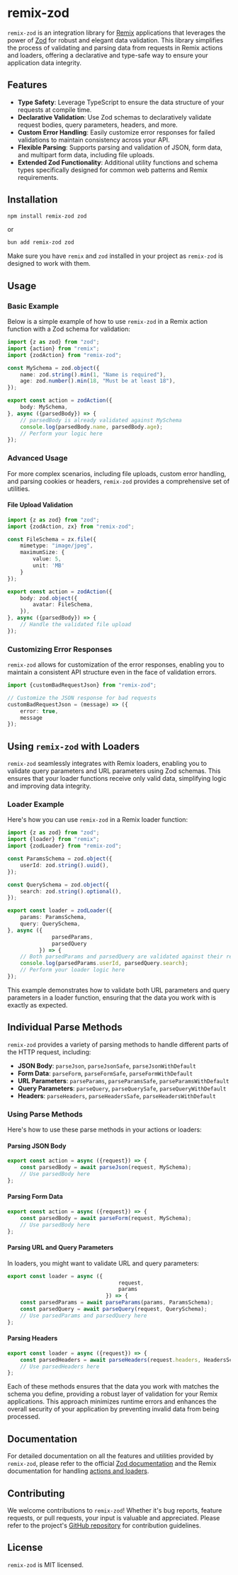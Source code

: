# remix-zod

`remix-zod` is an integration library for [Remix](https://remix.run) applications that leverages the power
of [Zod](https://github.com/colinhacks/zod) for robust and elegant data validation. This library simplifies the process
of validating and parsing data from requests in Remix actions and loaders, offering a declarative and type-safe way to
ensure your application data integrity.

## Features

- **Type Safety**: Leverage TypeScript to ensure the data structure of your requests at compile time.
- **Declarative Validation**: Use Zod schemas to declaratively validate request bodies, query parameters, headers, and
  more.
- **Custom Error Handling**: Easily customize error responses for failed validations to maintain consistency across your
  API.
- **Flexible Parsing**: Supports parsing and validation of JSON, form data, and multipart form data, including file
  uploads.
- **Extended Zod Functionality**: Additional utility functions and schema types specifically designed for common web
  patterns and Remix requirements.

## Installation

```sh
npm install remix-zod zod
```

or

```sh
bun add remix-zod zod
```

Make sure you have `remix` and `zod` installed in your project as `remix-zod` is designed to work with them.

## Usage

### Basic Example

Below is a simple example of how to use `remix-zod` in a Remix action function with a Zod schema for validation:

```typescript
import {z as zod} from "zod";
import {action} from "remix";
import {zodAction} from "remix-zod";

const MySchema = zod.object({
    name: zod.string().min(1, "Name is required"),
    age: zod.number().min(18, "Must be at least 18"),
});

export const action = zodAction({
    body: MySchema,
}, async ({parsedBody}) => {
    // parsedBody is already validated against MySchema
    console.log(parsedBody.name, parsedBody.age);
    // Perform your logic here
});
```

### Advanced Usage

For more complex scenarios, including file uploads, custom error handling, and parsing cookies or headers, `remix-zod`
provides a comprehensive set of utilities.

#### File Upload Validation

```typescript
import {z as zod} from "zod";
import {zodAction, zx} from "remix-zod";

const FileSchema = zx.file({
    mimetype: "image/jpeg",
    maximumSize: {
        value: 5,
        unit: 'MB'
    }
});

export const action = zodAction({
    body: zod.object({
        avatar: FileSchema,
    }),
}, async ({parsedBody}) => {
    // Handle the validated file upload
});
```

### Customizing Error Responses

`remix-zod` allows for customization of the error responses, enabling you to maintain a consistent API structure even in
the face of validation errors.

```typescript
import {customBadRequestJson} from "remix-zod";

// Customize the JSON response for bad requests
customBadRequestJson = (message) => ({
    error: true,
    message
});
```

## Using `remix-zod` with Loaders

`remix-zod` seamlessly integrates with Remix loaders, enabling you to validate query parameters and URL parameters using
Zod schemas. This ensures that your loader functions receive only valid data, simplifying logic and improving data
integrity.

### Loader Example

Here's how you can use `remix-zod` in a Remix loader function:

```typescript
import {z as zod} from "zod";
import {loader} from "remix";
import {zodLoader} from "remix-zod";

const ParamsSchema = zod.object({
    userId: zod.string().uuid(),
});

const QuerySchema = zod.object({
    search: zod.string().optional(),
});

export const loader = zodLoader({
    params: ParamsSchema,
    query: QuerySchema,
}, async ({
              parsedParams,
              parsedQuery
          }) => {
    // Both parsedParams and parsedQuery are validated against their respective schemas
    console.log(parsedParams.userId, parsedQuery.search);
    // Perform your loader logic here
});
```

This example demonstrates how to validate both URL parameters and query parameters in a loader function, ensuring that
the data you work with is exactly as expected.

## Individual Parse Methods

`remix-zod` provides a variety of parsing methods to handle different parts of the HTTP request, including:

- **JSON Body**: `parseJson`, `parseJsonSafe`, `parseJsonWithDefault`
- **Form Data**: `parseForm`, `parseFormSafe`, `parseFormWithDefault`
- **URL Parameters**: `parseParams`, `parseParamsSafe`, `parseParamsWithDefault`
- **Query Parameters**: `parseQuery`, `parseQuerySafe`, `parseQueryWithDefault`
- **Headers**: `parseHeaders`, `parseHeadersSafe`, `parseHeadersWithDefault`

### Using Parse Methods

Here's how to use these parse methods in your actions or loaders:

#### Parsing JSON Body

```typescript
export const action = async ({request}) => {
    const parsedBody = await parseJson(request, MySchema);
    // Use parsedBody here
};
```

#### Parsing Form Data

```typescript
export const action = async ({request}) => {
    const parsedBody = await parseForm(request, MySchema);
    // Use parsedBody here
};
```

#### Parsing URL and Query Parameters

In loaders, you might want to validate URL and query parameters:

```typescript
export const loader = async ({
                                   request,
                                   params
                               }) => {
    const parsedParams = await parseParams(params, ParamsSchema);
    const parsedQuery = await parseQuery(request, QuerySchema);
    // Use parsedParams and parsedQuery here
};
```

#### Parsing Headers

```typescript
export const loader = async ({request}) => {
    const parsedHeaders = await parseHeaders(request.headers, HeadersSchema);
    // Use parsedHeaders here
};
```

Each of these methods ensures that the data you work with matches the schema you define, providing a robust layer of
validation for your Remix applications. This approach minimizes runtime errors and enhances the overall security of your
application by preventing invalid data from being processed.

## Documentation

For detailed documentation on all the features and utilities provided by `remix-zod`, please refer to the
official [Zod documentation](https://github.com/colinhacks/zod) and the Remix documentation for
handling [actions and loaders](https://remix.run/docs).

## Contributing

We welcome contributions to `remix-zod`! Whether it's bug reports, feature requests, or pull requests, your input is
valuable and appreciated. Please refer to the project's [GitHub repository](https://github.com/Fumaz/remix-zod) for contribution guidelines.

## License

`remix-zod` is MIT licensed.

